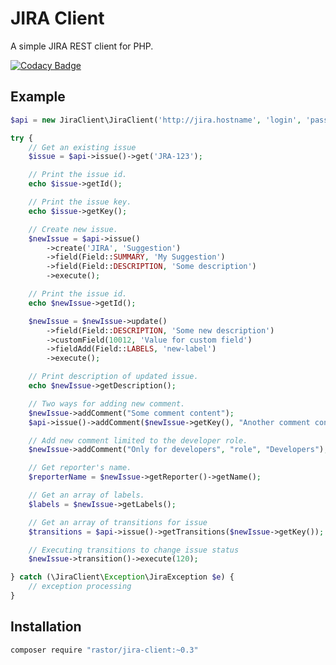 # JIRA Client
A simple JIRA REST client for PHP.

[![Codacy Badge](https://api.codacy.com/project/badge/Grade/f2cdc120e5cc47018790e84e9e7330e0)](https://www.codacy.com/app/doom4eg/jira-client?utm_source=github.com&amp;utm_medium=referral&amp;utm_content=oRastor/jira-client&amp;utm_campaign=Badge_Grade)

## Example

```php
$api = new JiraClient\JiraClient('http://jira.hostname', 'login', 'password');

try {
    // Get an existing issue
    $issue = $api->issue()->get('JRA-123');

    // Print the issue id.
    echo $issue->getId();

    // Print the issue key.
    echo $issue->getKey();

    // Create new issue.
    $newIssue = $api->issue()
        ->create('JIRA', 'Suggestion')
        ->field(Field::SUMMARY, 'My Suggestion')
        ->field(Field::DESCRIPTION, 'Some description')
        ->execute();

    // Print the issue id.
    echo $newIssue->getId();

    $newIssue = $newIssue->update()
        ->field(Field::DESCRIPTION, 'Some new description')
        ->customField(10012, 'Value for custom field')
        ->fieldAdd(Field::LABELS, 'new-label')
        ->execute();

    // Print description of updated issue.
    echo $newIssue->getDescription();

    // Two ways for adding new comment.
    $newIssue->addComment("Some comment content");
    $api->issue()->addComment($newIssue->getKey(), "Another comment content");

    // Add new comment limited to the developer role.
    $newIssue->addComment("Only for developers", "role", "Developers");

    // Get reporter's name.
    $reporterName = $newIssue->getReporter()->getName();

    // Get an array of labels.
    $labels = $newIssue->getLabels();

    // Get an array of transitions for issue
    $transitions = $api->issue()->getTransitions($newIssue->getKey());

    // Executing transitions to change issue status
    $newIssue->transition()->execute(120);

} catch (\JiraClient\Exception\JiraException $e) {
    // exception processing
}

```

## Installation

```sh
composer require "rastor/jira-client:~0.3"
```
